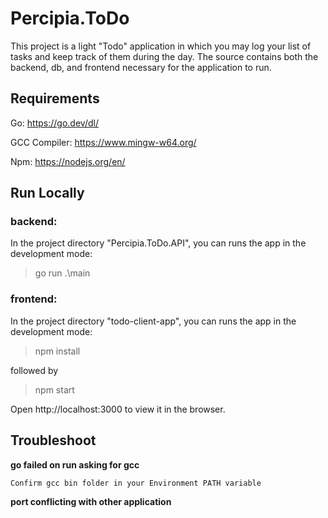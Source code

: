 # Percipia.ToDo

This project is a light "Todo" application in which you may log your list of tasks and keep track of them during the day.
The source contains both the backend, db, and frontend necessary for the application to run.

## Requirements

Go: https://go.dev/dl/

GCC Compiler: https://www.mingw-w64.org/

Npm: https://nodejs.org/en/

## Run Locally

### backend:

In the project directory "Percipia.ToDo.API", you can runs the app in the development mode:

> go run .\main

### frontend:

In the project directory "todo-client-app", you can runs the app in the development mode:

> npm install

followed by

> npm start

Open http://localhost:3000 to view it in the browser.

## Troubleshoot

**go failed on run asking for gcc**

`Confirm gcc bin folder in your Environment PATH variable`

**port conflicting with other application**
